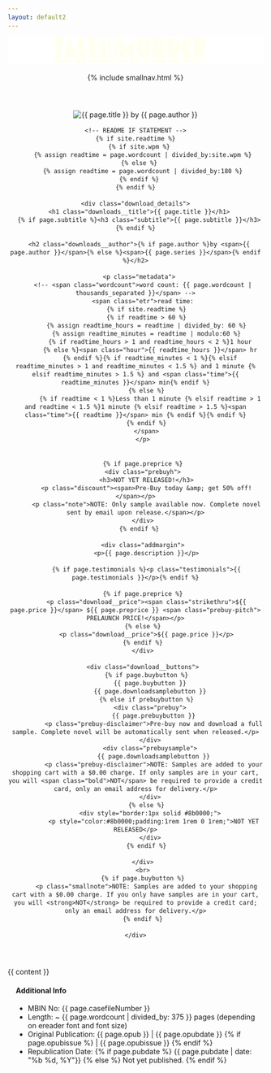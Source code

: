 ```yaml
---
layout: default2
---
```


<header class="pagehead">
   <section class="pagetitle">
    <img class="hideonmobile" src="/assets/img/site/tmp12.svg" alt="Tales of Murder, for readers with time to kill!">
  </section> <!-- end div.pagetitle --> 
  
  {% include smallnav.html %}
  
</header>

<article class="downloads">



  <header class="downloads__header">
    <img src="{{ page.image }}" alt="{{ page.title }} by {{ page.author }}" class="download__img">

    <!-- README IF STATEMENT -->
    {% if site.readtime %}
      {% if site.wpm %}
        {% assign readtime = page.wordcount | divided_by:site.wpm %}
      {% else %}
        {% assign readtime = page.wordcount | divided_by:180 %}
      {% endif %}
    {% endif %}

    <div class="download_details">
      <h1 class="downloads__title">{{ page.title }}</h1>
      {% if page.subtitle %}<h3 class="subtitle">{{ page.subtitle }}</h3>{% endif %}

      <h2 class="downloads__author">{% if page.author %}by <span>{{ page.author }}</span>{% else %}<span>{{ page.series }}</span>{% endif %}</h2>

      <p class="metadata">
        <!-- <span class="wordcount">word count: {{ page.wordcount | thousands_separated }}</span> -->
        <span class="etr">read time:
          {% if site.readtime %}
          {% if readtime > 60 %}
          {% assign readtime_hours = readtime | divided_by: 60 %}
          {% assign readtime_minutes = readtime | modulo:60 %}
            {% if readtime_hours > 1 and readtime_hours < 2 %}1 hour
            {% else %}<span class="hour">{{ readtime_hours }}</span> hr
            {% endif %}{% if readtime_minutes < 1 %}{% elsif readtime_minutes > 1 and readtime_minutes < 1.5 %} and 1 minute {% elsif readtime_minutes > 1.5 %} and <span class="time">{{ readtime_minutes }}</span> min{% endif %}
          {% else %}
            {% if readtime < 1 %}Less than 1 minute {% elsif readtime > 1 and readtime < 1.5 %}1 minute {% elsif readtime > 1.5 %}<span class="time">{{ readtime }}</span> min {% endif %}{% endif %}
          {% endif %}
          </span>
        </p>


        {% if page.preprice %}
        <div class="prebuyh">
          <h3>NOT YET RELEASED!</h3>
          <p class="discount"><span>Pre-Buy today &amp; get 50% off!</span></p>
          <p class="note">NOTE: Only sample available now. Complete novel sent by email upon release.</span></p>
        </div>
      {% endif %}

        <div class="addmargin">
          <p>{{ page.description }}</p>

          {% if page.testimonials %}<p class="testimonials">{{ page.testimonials }}</p>{% endif %}
        
        {% if page.preprice %}
          <p class="download__price"><span class="strikethru">${{ page.price }}</span> ${{ page.preprice }} <span class="prebuy-pitch"> PRELAUNCH PRICE!</span></p>
        {% else %}
          <p class="download__price">${{ page.price }}</p>
        {% endif %}
        </div>

        <div class="download__buttons">
          {% if page.buybutton %}
            {{ page.buybutton }}
            {{ page.downloadsamplebutton }}
          {% else if prebuybutton %}
            <div class="prebuy">
              {{ page.prebuybutton }}
              <p class="prebuy-disclaimer">Pre-buy now and download a full sample. Complete novel will be automatically sent when released.</p>
            </div>
            <div class="prebuysample">
              {{ page.downloadsamplebutton }}
              <p class="prebuy-disclaimer">NOTE: Samples are added to your shopping cart with a $0.00 charge. If only samples are in your cart, you will <span class="bold">NOT</span> be required to provide a credit card, only an email address for delivery.</p>
            </div>
          {% else %}
            <div style="border:1px solid #8b0000;">
              <p style="color:#8b0000;padding:1rem 1rem 0 1rem;">NOT YET RELEASED</p>
            </div>
          {% endif %}
          
        </div>
        <br>
        {% if page.buybutton %}
          <p class="smallnote">NOTE: Samples are added to your shopping cart with a $0.00 charge. If you only have samples are in your cart, you will <strong>NOT</strong> be required to provide a credit card; only an email address for delivery.</p>
        {% endif %}

    </div>


  </header> <!-- end header.downloads__header -->

  <article class="downloads">
    {{ content }}
  </article>

  <div class="download__meta" style="margin: 1rem;">
    <h4>Additional Info</h4>
    <ul>
      <li class="download__cfn"><span class="bold">MBIN No: </span>{{ page.casefileNumber }}</li>
      <li class="download__length"><span class="bold">Length: </span>~ {{ page.wordcount | divided_by: 375 }} pages <span class="pagelengthdisclaimer">(depending on ereader font and font size)</span></li>
      <li class="download__opub"><span class="bold">Original Publication: </span><span class="italics">{{ page.opub }}</span> | {{ page.opubdate }} {% if page.opubissue %} | {{ page.opubissue }} {% endif %}</li>
      <li class="download__repub"><span class="bold">Republication Date: </span>
        {% if page.pubdate %}
          {{ page.pubdate | date: "%b %d, %Y"}}
        {% else %}
          Not yet published.
        {% endif %}
      </li>
    </ul>
  </div>

  </div>



</article>

